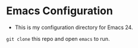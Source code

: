 Emacs Configuration
===================

* This is my configuration directory for Emacs 24.

```git clone``` this repo and open ```emacs``` to run.
